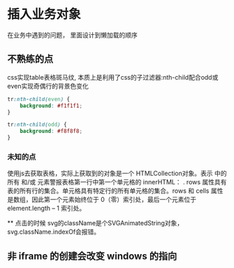 # 插入业务对象

  在业务中遇到的问题， 里面设计到懒加载的顺序

## 不熟练的点

  css实现table表格斑马纹, 本质上是利用了css的子过滤器:nth-child配合odd或even实现奇偶行的背景色变化

```css
tr:nth-child(even) {
    background: #f1f1f1;
}

tr:nth-child(odd) {
    background: #f8f8f8;
}
```

### 未知的点

使用js去获取表格，实际上获取到的对象是一个 HTMLCollection对象。表示 <tr> 中的所有 <td> 和/或 <th> 元素警报表格第一行中第一个单元格的 innerHTML： . rows 属性具有表的所有行的集合。单元格具有特定行的所有单元格的集合。rows 和 cells 属性是数组，因此第一个元素始终位于 0（零）索引处，最后一个元素位于 element.length – 1 索引处。

** 点击的时候 svg的className是个SVGAnimatedString对象， svg.className.indexOf会报错。

## 非 iframe 的创建会改变 windows 的指向

      